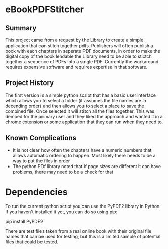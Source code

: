 # eBookPDFStitcher

## Summary
This project came from a request by the Library to create a simple application that can stitch together pdfs. Publishers will often publish a book with each chapters in seperate PDF documents, in order to make the digital copy of the book lendable the Library need to be able to stictch together a sequence of PDFs into a single PDF. Currently the workaround requires expensive software and requires expertise in that software.

## Project History
The first version is a simple python script that has a basic user interface which allows you to select a folder (it assumes the file names are in decending order) and then allows you to select a place to save the combined file. Once selected it will stitch all the files together. This was demoed for the primary user and they liked the approach and wanted it in a chrome extension or some application that they can run when they need to.

## Known Complications
- It is not clear how often the chapters have a numeric numbers that allows automatic ordering to happen. Most likely there needs to be a way to put the files in order
- The python PDf library noted that if page sizes are different it can have problems, there may need to be a check for that

# Dependencies
To run the current python script you can use the PyPDF2 library in Python. If you haven't installed it yet, you can do so using pip:

pip install PyPDF2

There are test files taken from a real online book with their original file names that can be used for testing, but this is a limited sample of potential files that could be tested.
